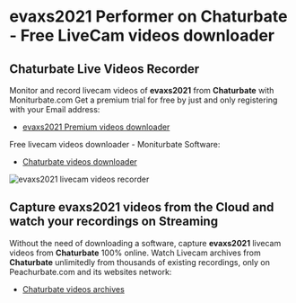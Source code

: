 # evaxs2021 Performer on Chaturbate - Free LiveCam videos downloader

## Chaturbate Live Videos Recorder

Monitor and record livecam videos of **evaxs2021** from **Chaturbate** with Moniturbate.com
Get a premium trial for free by just and only registering with your Email address:
* [evaxs2021 Premium videos downloader](https://moniturbate.com/request-demo-licence-key.html)

Free livecam videos downloader - Moniturbate Software:
* [Chaturbate videos downloader](https://moniturbate.com/moniturbate-download-software.html)

![evaxs2021 livecam videos recorder](https://peachurnet.com/templates/moniturbate-software.png)


## Capture evaxs2021 videos from the Cloud and watch your recordings on Streaming

Without the need of downloading a software, capture **evaxs2021** livecam videos from **Chaturbate** 100% online.
Watch Livecam archives from **Chaturbate** unlimitedly from thousands of existing recordings, only on Peachurbate.com and its websites network:
* [Chaturbate videos archives](https://peachurnet.com/)